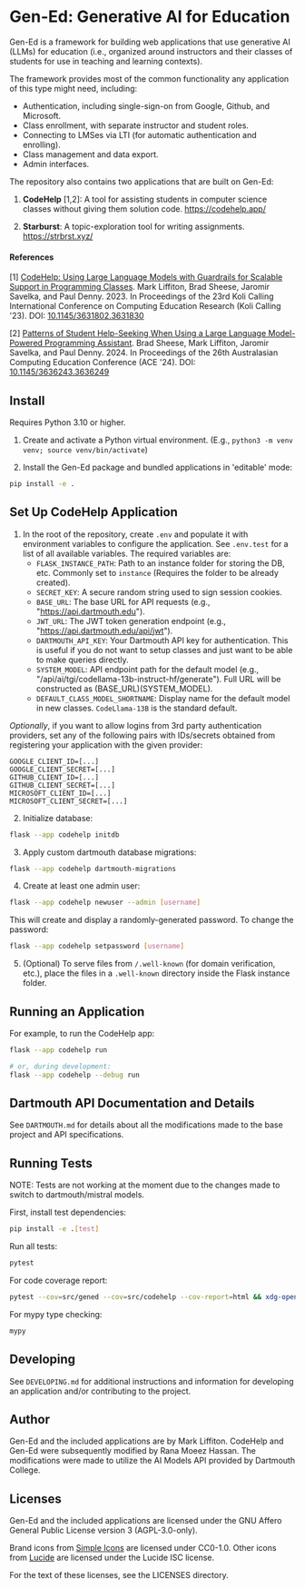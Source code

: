 # Gen-Ed: Generative AI for Education

Gen-Ed is a framework for building web applications that use generative AI
(LLMs) for education (i.e., organized around instructors and their classes of
students for use in teaching and learning contexts).

The framework provides most of the common functionality any application of this
type might need, including:

- Authentication, including single-sign-on from Google, Github, and Microsoft.
- Class enrollment, with separate instructor and student roles.
- Connecting to LMSes via LTI (for automatic authentication and enrolling).
- Class management and data export.
- Admin interfaces.

The repository also contains two applications that are built on Gen-Ed:

1. **CodeHelp** [1,2]: A tool for assisting students in computer science
   classes without giving them solution code. <https://codehelp.app/>

2. **Starburst**: A topic-exploration tool for writing assignments.
   <https://strbrst.xyz/>

#### References

[1] [CodeHelp: Using Large Language Models with Guardrails for Scalable Support
in Programming Classes](https://arxiv.org/abs/2308.06921). Mark Liffiton, Brad
Sheese, Jaromir Savelka, and Paul Denny. 2023. In Proceedings of the 23rd Koli
Calling International Conference on Computing Education Research (Koli Calling
'23). DOI: [10.1145/3631802.3631830](https://doi.org/10.1145/3631802.3631830)

[2] [Patterns of Student Help-Seeking When Using a Large Language Model-Powered
Programming Assistant](https://arxiv.org/abs/2310.16984). Brad Sheese, Mark
Liffiton, Jaromir Savelka, and Paul Denny. 2024. In Proceedings of the 26th
Australasian Computing Education Conference (ACE '24). DOI:
[10.1145/3636243.3636249](https://doi.org/10.1145/3636243.3636249)

## Install

Requires Python 3.10 or higher.

1. Create and activate a Python virtual environment.
   (E.g., `python3 -m venv venv; source venv/bin/activate`)

2. Install the Gen-Ed package and bundled applications in 'editable' mode:

```sh
pip install -e .
```

## Set Up CodeHelp Application

1. In the root of the repository, create `.env` and populate it with
   environment variables to configure the application. See `.env.test` for a
   list of all available variables. The required variables are:
   - `FLASK_INSTANCE_PATH`: Path to an instance folder for storing the DB,
     etc. Commonly set to `instance` (Requires the folder to be already created).
   - `SECRET_KEY`: A secure random string used to sign session cookies.
   - `BASE_URL`: The base URL for API requests (e.g., "https://api.dartmouth.edu").
   - `JWT_URL`: The JWT token generation endpoint (e.g., "https://api.dartmouth.edu/api/jwt").
   - `DARTMOUTH_API_KEY`: Your Dartmouth API key for authentication. This is useful if you do not want to setup classes and just want to be able to make queries directly.
   - `SYSTEM_MODEL`: API endpoint path for the default model (e.g., "/api/ai/tgi/codellama-13b-instruct-hf/generate").
     Full URL will be constructed as (BASE_URL)(SYSTEM_MODEL).
   - `DEFAULT_CLASS_MODEL_SHORTNAME`: Display name for the default model in new classes.
     `CodeLlama-13B` is the standard default.

_Optionally_, if you want to allow logins from 3rd party authentication
providers, set any of the following pairs with IDs/secrets obtained from
registering your application with the given provider:

```
GOOGLE_CLIENT_ID=[...]
GOOGLE_CLIENT_SECRET=[...]
GITHUB_CLIENT_ID=[...]
GITHUB_CLIENT_SECRET=[...]
MICROSOFT_CLIENT_ID=[...]
MICROSOFT_CLIENT_SECRET=[...]
```

2. Initialize database:

```sh
flask --app codehelp initdb
```

3. Apply custom dartmouth database migrations:

```sh
flask --app codehelp dartmouth-migrations
```

4. Create at least one admin user:

```sh
flask --app codehelp newuser --admin [username]
```

This will create and display a randomly-generated password.
To change the password:

```sh
flask --app codehelp setpassword [username]
```

5. (Optional) To serve files from `/.well-known` (for domain verification,
   etc.), place the files in a `.well-known` directory inside the Flask
   instance folder.

## Running an Application

For example, to run the CodeHelp app:

```sh
flask --app codehelp run

# or, during development:
flask --app codehelp --debug run
```

## Dartmouth API Documentation and Details

See `DARTMOUTH.md` for details about all the modifications made to the base project and API specifications.

## Running Tests

NOTE: Tests are not working at the moment due to the changes made to switch to dartmouth/mistral models.

First, install test dependencies:

```sh
pip install -e .[test]
```

Run all tests:

```sh
pytest
```

For code coverage report:

```sh
pytest --cov=src/gened --cov=src/codehelp --cov-report=html && xdg-open htmlcov/index.html
```

For mypy type checking:

```sh
mypy
```

## Developing

See `DEVELOPING.md` for additional instructions and information for developing
an application and/or contributing to the project.

## Author

Gen-Ed and the included applications are by Mark Liffiton. CodeHelp and Gen-Ed were subsequently modified by Rana Moeez Hassan. The modifications were made to utilize the AI Models API provided by Dartmouth College.

## Licenses

Gen-Ed and the included applications are licensed under the GNU Affero General
Public License version 3 (AGPL-3.0-only).

Brand icons from [Simple Icons](https://simpleicons.org/) are licensed under
CC0-1.0. Other icons from [Lucide](https://lucide.dev/) are licensed under the
Lucide ISC license.

For the text of these licenses, see the LICENSES directory.
